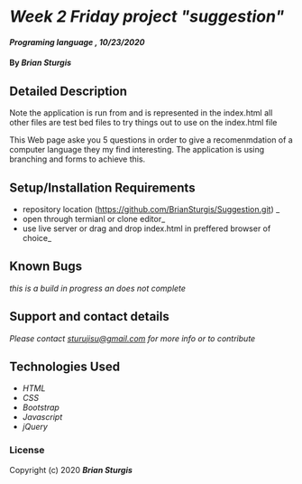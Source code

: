 # _Week 2 Friday project "suggestion"_

#### _Programing language , 10/23/2020_

#### By _**Brian Sturgis**_

## Detailed Description

Note the application is run from and is represented in the index.html all other files are test bed files to try things out to use on the index.html file

This Web page aske you 5 questions in order to give a recomenmdation of a computer language they my find interesting.  The application is using branching and forms to achieve this.

## Setup/Installation Requirements

* repository location (https://github.com/BrianSturgis/Suggestion.git) _
* open through termianl or clone editor_
* use live server or drag and drop index.html in preffered browser of choice_


## Known Bugs

_this is a build in progress an does not complete_

## Support and contact details

_Please contact sturujisu@gmail.com for more info or to contribute_

## Technologies Used

* _HTML_
* _CSS_
* _Bootstrap_
* _Javascript_
* _jQuery_


### License



Copyright (c) 2020 **_Brian Sturgis_**